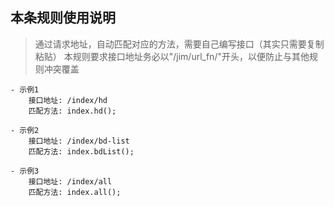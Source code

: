 ## 本条规则使用说明

> 通过请求地址，自动匹配对应的方法，需要自己编写接口（其实只需要复制粘贴）
> 本规则要求接口地址务必以"/jim/url_fn/"开头，以便防止与其他规则冲突覆盖
```
- 示例1
    接口地址: /index/hd
    匹配方法: index.hd();
    
- 示例2
    接口地址: /index/bd-list
    匹配方法: index.bdList();
    
- 示例3
    接口地址: /index/all
    匹配方法: index.all();
```